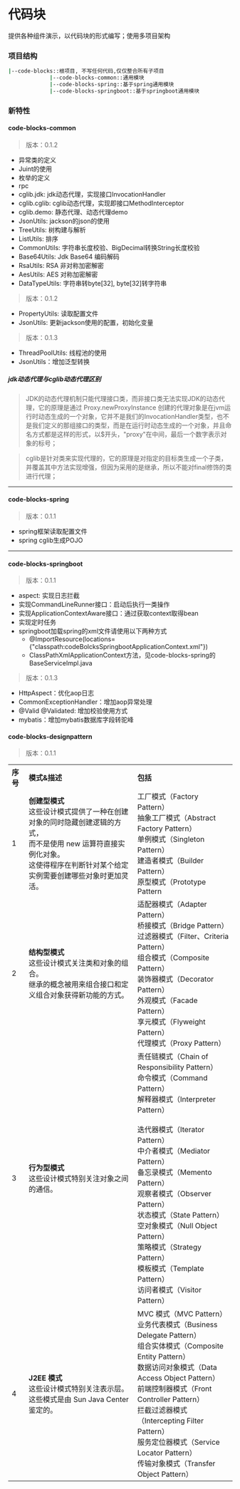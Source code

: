 # 代码块
提供各种组件演示，以代码块的形式编写；使用多项目架构

### 项目结构

```sh
|--code-blocks::根项目, 不写任何代码,仅仅整合所有子项目
             |--code-blocks-common::通用模块
             |--code-blocks-spring::基于spring通用模块
             |--code-blocks-springboot::基于springboot通用模块
```


### 新特性

#### code-blocks-common
> 版本：0.1.2

- 异常类的定义
- Juint的使用
- 枚举的定义
- rpc
- cglib.jdk: jdk动态代理，实现接口InvocationHandler
- cglib.cglib: cglib动态代理，实现即接口MethodInterceptor
- cglib.demo: 静态代理、动态代理demo
- JsonUtils: jackson的json的使用
- TreeUtils: 树构建与解析
- ListUtils: 排序
- CommonUtils: 字符串长度校验、BigDecimal转换String长度校验
- Base64Utils: Jdk Base64 编码解码
- RsaUtils: RSA 非对称加密解密
- AesUtils: AES 对称加密解密
- DataTypeUtils: 字符串转byte[32], byte[32]转字符串

> 版本：0.1.2
- PropertyUtils: 读取配置文件
- JsonUtils: 更新jackson使用的配置，初始化变量

> 版本：0.1.3
- ThreadPoolUtils: 线程池的使用
- JsonUtils：增加泛型转换



##### jdk动态代理与cglib动态代理区别
> JDK的动态代理机制只能代理接口类，而非接口类无法实现JDK的动态代理，它的原理是通过 Proxy.newProxyInstance 创建的代理对象是在jvm运行时动态生成的一个对象，它并不是我们的InvocationHandler类型，也不是我们定义的那组接口的类型，而是在运行时动态生成的一个对象，并且命名方式都是这样的形式，以$开头，"proxy"在中间，最后一个数字表示对象的标号；

> cglib是针对类来实现代理的，它的原理是对指定的目标类生成一个子类，并覆盖其中方法实现增强，但因为采用的是继承，所以不能对final修饰的类进行代理；

***

#### code-blocks-spring
> 版本：0.1.1

- spring框架读取配置文件
- spring cglib生成POJO

***

#### code-blocks-springboot
> 版本：0.1.1

- aspect: 实现日志拦截
- 实现CommandLineRunner接口：启动后执行一类操作
- 实现ApplicationContextAware接口：通过获取context取得bean
- 实现定时任务
- springboot加载spring的xml文件请使用以下两种方式
  - @ImportResource(locations={"classpath:codeBolcksSpringbootApplicationContext.xml"})
  - ClassPathXmlApplicationContext方法，见code-blocks-spring的BaseServiceImpl.java

> 版本：0.1.3
- HttpAspect：优化aop日志
- CommonExceptionHandler：增加aop异常处理
- @Valid @Validated: 增加校验使用方式
- mybatis：增加mybatis数据库字段转驼峰

#### code-blocks-designpattern
> 版本：0.1.1

<table class="mytable">
  <tr align="left">
    <th>序号</th>
    <th>模式&描述</th>
    <th>包括</th>
  </tr>
  <tr>
    <td>1</td>
    <td>
    <b>创建型模式</b><br>
    这些设计模式提供了一种在创建对象的同时隐藏创建逻辑的方式，<br>
    而不是使用 new 运算符直接实例化对象。<br>
    这使得程序在判断针对某个给定实例需要创建哪些对象时更加灵活。<br>
    </td>
    <td>
    工厂模式（Factory Pattern）<br>
    抽象工厂模式（Abstract Factory Pattern）<br>
    单例模式（Singleton Pattern）<br>
    建造者模式（Builder Pattern）<br>
    原型模式（Prototype Pattern<br>
    </td>
  </tr>
  <tr>
    <td>2</td>
    <td>
    <b>结构型模式</b><br>
    这些设计模式关注类和对象的组合。<br>
    继承的概念被用来组合接口和定义组合对象获得新功能的方式。<br>
    </td>
    <td>
    适配器模式（Adapter Pattern）<br>
    桥接模式（Bridge Pattern）<br>
    过滤器模式（Filter、Criteria Pattern）<br>
    组合模式（Composite Pattern）<br>
    装饰器模式（Decorator Pattern）<br>
    外观模式（Facade Pattern）<br>
    享元模式（Flyweight Pattern）<br>
    代理模式（Proxy Pattern）<br>
    </td>
  </tr>
  <tr>
    <td>3</td>
    <td>
    <b>行为型模式</b><br>
    这些设计模式特别关注对象之间的通信。<br>
    </td>
    <td>
    责任链模式（Chain of Responsibility Pattern）<br>
    命令模式（Command Pattern）<br>
    解释器模式（Interpreter Pattern）<br><br>
    迭代器模式（Iterator Pattern）<br>
    中介者模式（Mediator Pattern）<br>
    备忘录模式（Memento Pattern）<br>
    观察者模式（Observer Pattern）<br>
    状态模式（State Pattern）<br>
    空对象模式（Null Object Pattern）<br>
    策略模式（Strategy Pattern）<br>
    模板模式（Template Pattern）<br>
    访问者模式（Visitor Pattern）<br>
    </td>
  </tr>
  <tr>
    <td>4</td>
    <td>
    <b>J2EE 模式</b><br>
    这些设计模式特别关注表示层。这些模式是由 Sun Java Center 鉴定的。<br>
    </td>
    <td>
    MVC 模式（MVC Pattern）<br>
    业务代表模式（Business Delegate Pattern）<br>
    组合实体模式（Composite Entity Pattern）<br>
    数据访问对象模式（Data Access Object Pattern）<br>
    前端控制器模式（Front Controller Pattern）<br>
    拦截过滤器模式（Intercepting Filter Pattern）<br>
    服务定位器模式（Service Locator Pattern）<br>
    传输对象模式（Transfer Object Pattern）<br>
    </td>
  </tr>
</table>